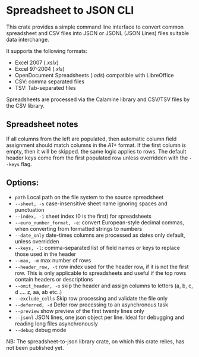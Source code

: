 # Spreadsheet to JSON CLI

This crate provides a simple command line interface to convert common spreadsheet and CSV files into JSON or JSONL (JSON Lines) files suitable data interchange.

It supports the following formats:

- Excel 2007 (*.xslx*)
- Excel 97-2004 (*.xls*)
- OpenDocument Spreadsheets (*.ods*) compatible with LibreOffice
- CSV: comma separated files
- TSV: Tab-separated files 

Spreadsheets are processed via the Calamine library and CSV/TSV files by the CSV library.

## Spreadsheet notes

If all columns from the left are populated, then automatic column field assignment should match columns in the *A1+* format. If the first column is empty, then it will be skipped. the same logic applies to rows. The default header keys come from the first populated row unless overridden with the ```--keys``` flag.


## Options:
- ```path``` Local path on the file system to the source spreadsheet
- ```--sheet, -s``` case-insensitive sheet name ignoring spaces and punctuation
- ```--index, -i``` sheet index (0 is the first) for spreadsheets
- ```--euro_number_format, -e```: convert European-style decimal commas, when converting from formatted strings to numbers
- ```--date_only``` date-times columns are processed as dates only default, unless overridden
- ```--keys, -l```: comma-separated list of field names or keys to replace those used in the header
- ```--max, -m``` max number of rows
- ```--header_row, -t``` row index used for the header row, if it is not the first row. This is only applicable to spreadsheets and useful if the top rows contain headers or descriptions
- ```--omit_header, -o``` skip the header and assign columns to letters (a, b, c, d .... z, aa, ab etc..)
- ```--exclude_cells``` Skip row processing and validate the file only
- ```--deferred, -d``` Defer row processing to an asynchronous task
- ```--preview``` show preview of the first twenty lines only
- ```--jsonl``` JSON lines, one json object per line. Ideal for debugging and reading long files asynchronously
- ```--debug``` debug mode

NB: The spreadsheet-to-json library crate, on which this crate relies, has not been published yet. 
